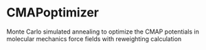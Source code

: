 # CMAPoptimizer
Monte Carlo simulated annealing to optimize the CMAP potentials in molecular mechanics force fields with reweighting calculation
